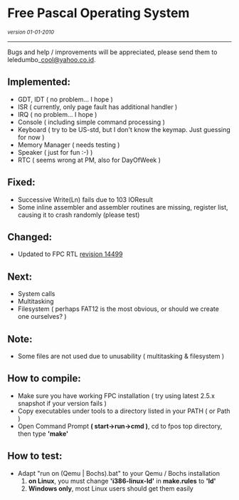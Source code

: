 # Free Pascal Operating System #
_<sub>version 01-01-2010</sub>_

---


Bugs and help / improvements will be appreciated, please send them to
leledumbo\_cool@yahoo.co.id.

## Implemented: ##
  * GDT, IDT       ( no problem... I hope )
  * ISR            ( currently, only page fault has additional handler )
  * IRQ            ( no problem... I hope  )
  * Console        ( including simple command processing )
  * Keyboard       ( try to be US-std, but I don't know the keymap. Just guessing for now )
  * Memory Manager ( needs testing )
  * Speaker        ( just for fun :-) )
  * RTC            ( seems wrong at PM, also for DayOfWeek )

## Fixed: ##
  * Successive Write(Ln) fails due to 103 IOResult
  * Some inline assembler and assembler routines are missing, register list, causing it to crash randomly (please test)

## Changed: ##
  * Updated to FPC RTL [revision 14499](https://code.google.com/p/fpos/source/detail?r=14499)

## Next: ##
  * System calls
  * Multitasking
  * Filesystem ( perhaps FAT12 is the most obvious, or should we create one ourselves? )

## Note: ##
  * Some files are not used due to unusability ( multitasking & filesystem )

## How to compile: ##
  * Make sure you have working FPC installation ( try using latest 2.5.x snapshot if your version fails )
  * Copy executables under tools to a directory listed in your PATH ( or Path )
  * Open Command Prompt **( start->run->cmd )**, cd to fpos top directory, then type **'make'**

## How to test: ##
  * Adapt "run on (Qemu | Bochs).bat" to your Qemu / Bochs installation
    1. **on Linux**, you must change **'i386-linux-ld'** in **make.rules** to **'ld'**
    1. **Windows only**, most Linux users should get them easily